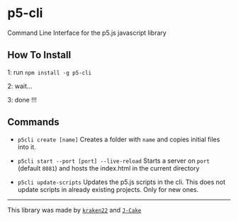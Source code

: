 # p5-cli
Command Line Interface for the p5.js javascript library

## How To Install

1: run `npm install -g p5-cli`

2: wait...

3: done !!!

## Commands

- `p5cli create [name]` Creates a folder with `name` and copies initial files into it. 

- `p5cli start --port [port] --live-reload` Starts a server on `port` (default `8081`) and hosts the index.html in the current directory

- `p5cli update-scripts` Updates the p5.js scripts in the cli. This does not update scripts in already existing projects. Only for new ones.



___


This library was made by [`kraken22`](https://github.com/kraken22) and [`J-Cake`](https://github.com/j-cake)

